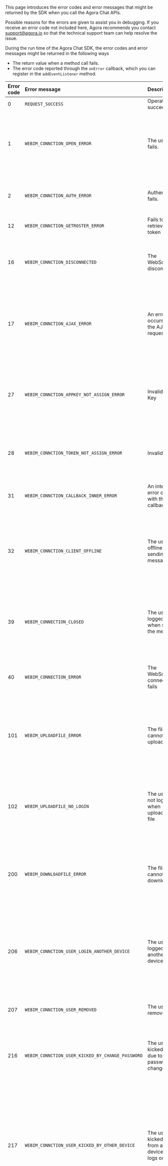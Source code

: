 This page introduces the error codes and error messages that might be returned by the SDK when you call the Agora Chat APIs.

Possible reasons for the errors are given to assist you in debugging.  If you receive an error code not included here, Agora recommends you contact support@agora.io so that the technical support team can help resolve the issue.

During the run time of the Agora Chat SDK, the error codes and error messages might be returned in the following ways

- The return value when a method call fails.
- The error code reported through the `onError` callback, which you can register in the `addEventListener` method.

| Error code | Error message | Description | Possible reason |
| :----- | :----------------------------------------------- | :----------------------- | :----------------------------------------------------------- |
| 0 | `REQUEST_SUCCESS` | Operation succeeds | None. |
| 1 | `WEBIM_CONNCTION_OPEN_ERROR` | The user login fails. | The user does not exist or the password is incorrect. Please log in again with the correct user ID and password. |
| 2 | `WEBIM_CONNCTION_AUTH_ERROR` | Authentication fails. | The SDK fails to verify the App Key. Try logging in again with a valid App Key. |
| 12 | `WEBIM_CONNCTION_GETROSTER_ERROR` | Fails to retrieve a token | Fails to generate the token. |
| 16 | `WEBIM_CONNCTION_DISCONNECTED` | The WebSocket is disconnected | The WebSocket is disconnected due to network reasons. Try calling the method again. |
| 17 | `WEBIM_CONNCTION_AJAX_ERROR` | An error occurs with the AJAX request | A request error occurs probably due to network problems or excessive call frequency. Please call the method less frequently. |
| 27 | `WEBIM_CONNCTION_APPKEY_NOT_ASSIGN_ERROR` | Invalid App Key | The App Key is invalid. Log in again using a valid App Key. For how to get the App Key, see [Get the information of theAgora Chat project](./enable_agora_chat?platform=RESTful). |
| 28 | `WEBIM_CONNCTION_TOKEN_NOT_ASSIGN_ERROR` | Invalid token | The token entered to log in is empty or incorrect. Log in again using the correct token. |
| 31 | `WEBIM_CONNCTION_CALLBACK_INNER_ERROR` | An internal error occurs with the callback | An Internal error occurs when receiving the message callback. |
| 32 | `WEBIM_CONNCTION_CLIENT_OFFLINE` | The user is offline when sending the message | If a user is not logged in or drops offline, when the user sends a message, the SDK returns this error. Log in and try sending the message. |
| 39 | `WEBIM_CONNECTION_CLOSED` | The user is logged out when sending the message | If a user is not logged in, or logged out, when the user sends a message, the SDK returns this error, Log in again and try sending the message. |
| 40 | `WEBIM_CONNECTION_ERROR` | The WebSocket connection fails | The user authentication fails. Check whether the token has expired. |
| 101 | `WEBIM_UPLOADFILE_ERROR` | The file cannot be uploaded | The file upload fails because the message attachment or group file exceeds the file size limit. Adjust the file size, and try uploading again. |
| 102 | `WEBIM_UPLOADFILE_NO_LOGIN` | The user is not logged in when uploading the file | The user is not logged in when uploading the file, causing the file upload to fail. Log in and try uploading the file again. |
| 200 | `WEBIM_DOWNLOADFILE_ERROR` | The file cannot be downloaded | When the message attachment cannot be downloaded, the SDK returns this error code. Try downloading the file again. |
| 206 | `WEBIM_CONNCTION_USER_LOGIN_ANOTHER_DEVICE` | The user is logged in at another device | If the user does not enable multi-device login, the user is forced to log out when logging in at another device, and the SDK returns this error code. |
| 207 | `WEBIM_CONNCTION_USER_REMOVED` | The user is removed | The logged in user is removed in the app background. |
| 216 | `WEBIM_CONNCTION_USER_KICKED_BY_CHANGE_PASSWORD` | The user is kicked out due to a password change | If the logged in user changes the present password, the SDK kicks the user out and returns this error code. |
| 217 | `WEBIM_CONNCTION_USER_KICKED_BY_OTHER_DEVICE` | The user is kicked out from another device and logs out | When the multi-device login function is enabled, if the user forces the user ID logged in at the current device to log out by calling APIs or managing the backend at another device, the SDK returns this error code. |
| 221 | `USER_NOT_FRIEND` | You cannot send messages to a user that is not your contact.   | When a peer user sets not to receive messages from a user that is not a contact, if you send a message to this peer user, the SDK reports this error code. You can enable this feature on Agora Console. | 
| 503 | `SERVER_UNKNOWN_ERROR` | An unknown error occurs | The SDK fails to send the message due to an unknown error. |
| 504 | `MESSAGE_RECALL_TIME_LIMIT` | A timeout occurs when the message is recalled | When a timeout occurs during message recall, the SDK returns this error code. |
| 505 | `SERVICE_NOT_ENABLED` | The service is not enabled | When you try using a service that is not enabled, the SDK returns this error code. Activate the service first and then call the method again. |
| 506 | `SERVICE_NOT_ALLOW_MESSAGING` | The user is not included in the whitelist | If all members are banned in the group chatroom and the user ID is not included in the whitelist, when this user tries sending a message, the SDK returns this error code. |
| 507 | `SERVICE_NOT_ALLOW_MESSAGING_MUTE` | The user is muted | If the user is muted in the group or the chatroom, when the user sends a message, the SDK returns this error code. |
| 602 | `GROUP_NOT_JOINED` | You have not joined the group | When you try sending messages or controlling a group that you have not joined, the SDK returns this error code. |
| 603 | `PERMISSION_DENIED` | The permission is denied to the user | The user has no permission to operate. Check whether the user is banned. If the user is banned, unban the user and log in again. |
| 604 | `WEBIM_LOAD_MSG_ERROR` | An internal error occurs with the callback | An internal error occurs when receiving the callback and in the subsequent logic handling |
| 605 | `GROUP_NOT_EXIST` | The group does not exist | When you try controlling a group that does not exist, the SDK returns this error code. |

